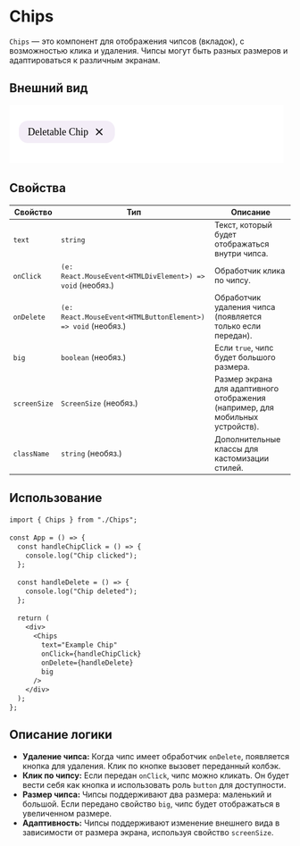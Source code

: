 
# Chips

`Chips` — это компонент для отображения чипсов (вкладок), с возможностью клика и удаления. Чипсы могут быть разных размеров и адаптироваться к различным экранам.

## Внешний вид  

![Chips](img/Chip.png)

## Свойства

| Свойство        | Тип                                     | Описание                                                                                           |
|-----------------|-----------------------------------------|---------------------------------------------------------------------------------------------------|
| `text`          | `string`                                | Текст, который будет отображаться внутри чипса.                                                    |
| `onClick`       | `(e: React.MouseEvent<HTMLDivElement>) => void` (необяз.) | Обработчик клика по чипсу.                                                                         |
| `onDelete`      | `(e: React.MouseEvent<HTMLButtonElement>) => void` (необяз.) | Обработчик удаления чипса (появляется только если передан).                                         |
| `big`           | `boolean` (необяз.)                     | Если `true`, чипс будет большого размера.                                                         |
| `screenSize`    | `ScreenSize` (необяз.)                  | Размер экрана для адаптивного отображения (например, для мобильных устройств).                    |
| `className`     | `string` (необяз.)                      | Дополнительные классы для кастомизации стилей.                                                    |

## Использование

```tsx
import { Chips } from "./Chips";

const App = () => {
  const handleChipClick = () => {
    console.log("Chip clicked");
  };

  const handleDelete = () => {
    console.log("Chip deleted");
  };

  return (
    <div>
      <Chips
        text="Example Chip"
        onClick={handleChipClick}
        onDelete={handleDelete}
        big
      />
    </div>
  );
};
```

## Описание логики

- **Удаление чипса:** Когда чипс имеет обработчик `onDelete`, появляется кнопка для удаления. Клик по кнопке вызовет переданный колбэк.
- **Клик по чипсу:** Если передан `onClick`, чипс можно кликать. Он будет вести себя как кнопка и использовать роль `button` для доступности.
- **Размер чипса:** Чипсы поддерживают два размера: маленький и большой. Если передано свойство `big`, чипс будет отображаться в увеличенном размере.
- **Адаптивность:** Чипсы поддерживают изменение внешнего вида в зависимости от размера экрана, используя свойство `screenSize`.

